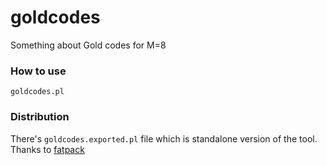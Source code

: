 # goldcodes
Something about Gold codes for M=8

### How to use
`goldcodes.pl`

### Distribution
There's `goldcodes.exported.pl` file which is standalone version of the tool. Thanks to [fatpack](https://metacpan.org/pod/fatpack)


